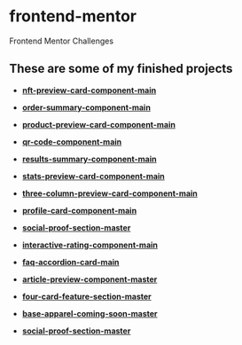 # frontend-mentor

Frontend Mentor Challenges

## These are some of my finished projects

* <a href="https://jenacarry.github.io/frontend-mentor/nft-preview-card-component-main/" target="_blank">**nft-preview-card-component-main**</a>

* <a href="https://jenacarry.github.io/frontend-mentor/order-summary-component-main/" target="_blank">**order-summary-component-main**</a>

* <a href="https://jenacarry.github.io/frontend-mentor/product-preview-card-component-main/" target="_blank">**product-preview-card-component-main**</a>

* <a href="https://jenacarry.github.io/frontend-mentor/qr-code-component-main/" target="_blank">**qr-code-component-main**</a>

* <a href="https://jenacarry.github.io/frontend-mentor/results-summary-component-main/" target="_blank">**results-summary-component-main**</a>

* <a href="https://jenacarry.github.io/frontend-mentor/stats-preview-card-component-main/" target="_blank">**stats-preview-card-component-main**</a>

* <a href="https://jenacarry.github.io/frontend-mentor/three-column-preview-card-component-main/" target="_blank">**three-column-preview-card-component-main**</a>

* <a href="https://jenacarry.github.io/frontend-mentor/profile-card-component-main/" target="_blank">**profile-card-component-main**</a>

* <a href="https://jenacarry.github.io/frontend-mentor/social-proof-section-master/" target="_blank">**social-proof-section-master**</a>
  
* <a href="https://jenacarry.github.io/frontend-mentor/interactive-rating-component-main/" target="_blank">**interactive-rating-component-main**</a>
  
* <a href="https://jenacarry.github.io/frontend-mentor/faq-accordion-card-main/" target="_blank">**faq-accordion-card-main**</a>

* <a href="https://jenacarry.github.io/frontend-mentor/article-preview-component-master/" target="_blank">**article-preview-component-master**</a>
  
* <a href="https://jenacarry.github.io/frontend-mentor/four-card-feature-section-master/" target="_blank">**four-card-feature-section-master**</a>

* <a href="https://jenacarry.github.io/frontend-mentor/base-apparel-coming-soon-master/" target="_blank">**base-apparel-coming-soon-master**</a>

* <a href="https://jenacarry.github.io/frontend-mentor/single-price-grid-component-master/" target="_blank">**social-proof-section-master**</a>